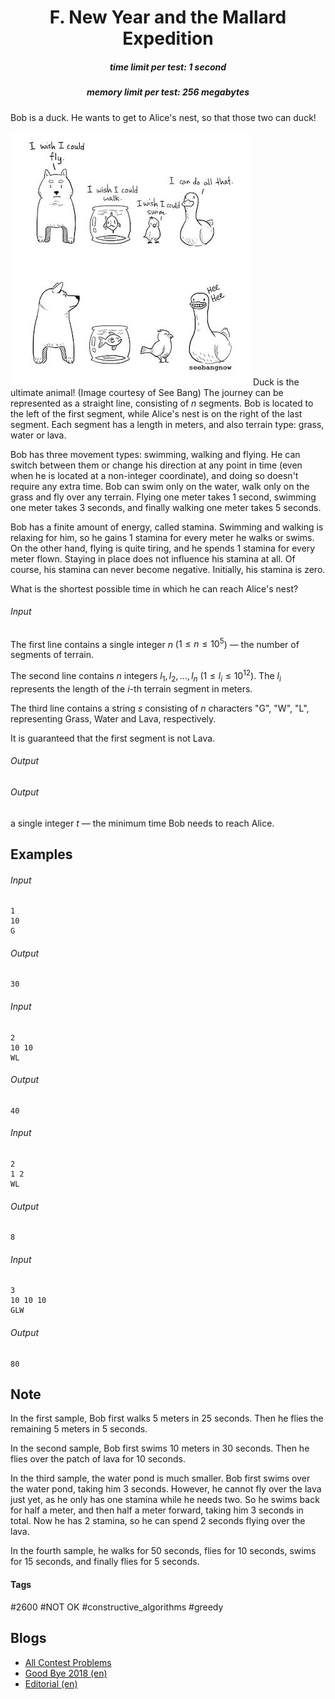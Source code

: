 <h1 style='text-align: center;'> F. New Year and the Mallard Expedition</h1>

<h5 style='text-align: center;'>time limit per test: 1 second</h5>
<h5 style='text-align: center;'>memory limit per test: 256 megabytes</h5>

Bob is a duck. He wants to get to Alice's nest, so that those two can duck!

 ![](images/20d83f4f5df52defa89f556ed8d32f98ef12588e.png) Duck is the ultimate animal! (Image courtesy of See Bang) The journey can be represented as a straight line, consisting of $n$ segments. Bob is located to the left of the first segment, while Alice's nest is on the right of the last segment. Each segment has a length in meters, and also terrain type: grass, water or lava. 

Bob has three movement types: swimming, walking and flying. He can switch between them or change his direction at any point in time (even when he is located at a non-integer coordinate), and doing so doesn't require any extra time. Bob can swim only on the water, walk only on the grass and fly over any terrain. Flying one meter takes $1$ second, swimming one meter takes $3$ seconds, and finally walking one meter takes $5$ seconds.

Bob has a finite amount of energy, called stamina. Swimming and walking is relaxing for him, so he gains $1$ stamina for every meter he walks or swims. On the other hand, flying is quite tiring, and he spends $1$ stamina for every meter flown. Staying in place does not influence his stamina at all. Of course, his stamina can never become negative. Initially, his stamina is zero.

What is the shortest possible time in which he can reach Alice's nest? 

###### Input

The first line contains a single integer $n$ ($1 \leq n \leq 10^5$) — the number of segments of terrain. 

The second line contains $n$ integers $l_1, l_2, \dots, l_n$ ($1 \leq l_i \leq 10^{12}$). The $l_i$ represents the length of the $i$-th terrain segment in meters.

The third line contains a string $s$ consisting of $n$ characters "G", "W", "L", representing Grass, Water and Lava, respectively. 

It is guaranteed that the first segment is not Lava.

###### Output

###### Output

 a single integer $t$ — the minimum time Bob needs to reach Alice. 

## Examples

###### Input


```text
1
10
G
```
###### Output


```text
30
```
###### Input


```text
2
10 10
WL
```
###### Output


```text
40
```
###### Input


```text
2
1 2
WL
```
###### Output


```text
8
```
###### Input


```text
3
10 10 10
GLW
```
###### Output


```text
80
```
## Note

In the first sample, Bob first walks $5$ meters in $25$ seconds. Then he flies the remaining $5$ meters in $5$ seconds.

In the second sample, Bob first swims $10$ meters in $30$ seconds. Then he flies over the patch of lava for $10$ seconds.

In the third sample, the water pond is much smaller. Bob first swims over the water pond, taking him $3$ seconds. However, he cannot fly over the lava just yet, as he only has one stamina while he needs two. So he swims back for half a meter, and then half a meter forward, taking him $3$ seconds in total. Now he has $2$ stamina, so he can spend $2$ seconds flying over the lava.

In the fourth sample, he walks for $50$ seconds, flies for $10$ seconds, swims for $15$ seconds, and finally flies for $5$ seconds.



#### Tags 

#2600 #NOT OK #constructive_algorithms #greedy 

## Blogs
- [All Contest Problems](../Good_Bye_2018.md)
- [Good Bye 2018 (en)](../blogs/Good_Bye_2018_(en).md)
- [Editorial (en)](../blogs/Editorial_(en).md)
